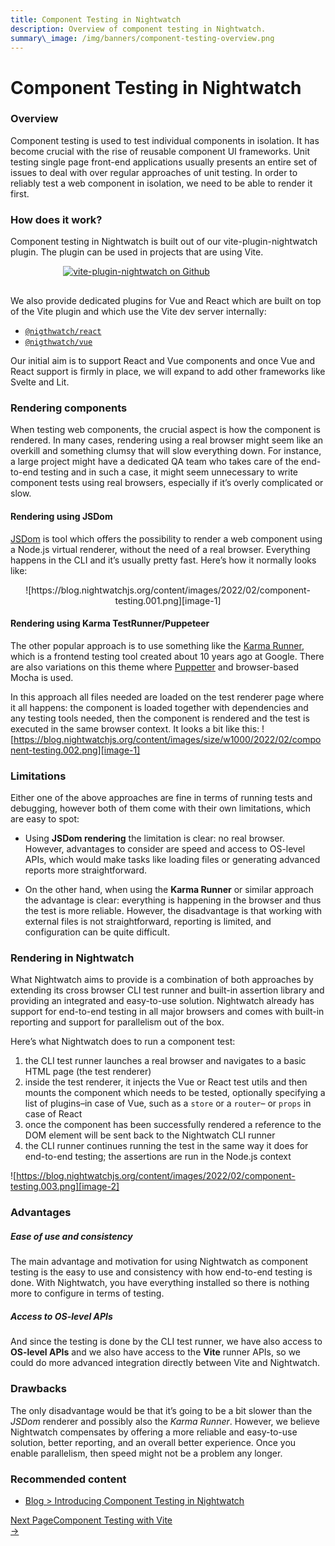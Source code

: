 ```yaml
---
title: Component Testing in Nightwatch
description: Overview of component testing in Nightwatch.
summary\_image: /img/banners/component-testing-overview.png
---
```


# Component Testing in Nightwatch

### Overview

Component testing is used to test individual components in isolation. It has become crucial with the rise of reusable component UI frameworks. Unit testing single page front-end applications usually presents an entire set of issues to deal with over regular approaches of unit testing. In order to reliably test a web component in isolation, we need to be able to render it first.

### How does it work?

Component testing in Nightwatch is built out of our vite-plugin-nightwatch plugin. The plugin can be used in projects that are using Vite.

<div style="text-align: center; max-width: 80%; margin-bottom: 30px">
<a href="https://github.com/nightwatchjs/vite-plugin-nightwatch"><img class="github-embed" src="https://opengraph.githubassets.com/b9f11016590a96e4846d047aa81077a62d81c8d38ed769e4ff4ca6638f8e13e4/nightwatchjs/vite-plugin-nightwatch" alt="vite-plugin-nightwatch on Github" /></a>
</div>

We also provide dedicated plugins for Vue and React which are built on top of the Vite plugin and which use the Vite dev server internally:

- [`@nigthwatch/react`][1]
- [`@nigthwatch/vue`][2]

Our initial aim is to support React and Vue components and once Vue and React support is firmly in place, we will expand to add other frameworks like Svelte and Lit.

### Rendering components

When testing web components, the crucial aspect is how the component is rendered. In many cases, rendering using a real browser might seem like an overkill and something clumsy that will slow everything down. For instance, a large project might have a dedicated QA team who takes care of the end-to-end testing and in such a case, it might seem unnecessary to write component tests using real browsers, especially if it’s overly complicated or slow.

#### Rendering using JSDom

[JSDom][3] is tool which offers the possibility to render a web component using a Node.js virtual renderer, without the need of a real browser. Everything happens in the CLI and it’s usually pretty fast. Here’s how it normally looks like:
<div style="text-align: center">![https://blog.nightwatchjs.org/content/images/2022/02/component-testing.001.png][image-1]</div>

#### Rendering using Karma TestRunner/Puppeteer

The other popular approach is to use something like the [Karma Runner][4], which is a frontend testing tool created about 10 years ago at Google. There are also variations on this theme where [Puppetter][5] and browser-based Mocha is used.

In this approach all files needed are loaded on the test renderer page where it all happens: the component is loaded together with dependencies and any testing tools needed, then the component is rendered and the test is executed in the same browser context. It looks a bit like this:
![https://blog.nightwatchjs.org/content/images/size/w1000/2022/02/component-testing.002.png][image-1]

### Limitations

Either one of the above approaches are fine in terms of running tests and debugging, however both of them come with their own limitations, which are easy to spot:

- Using **JSDom rendering** the limitation is clear: no real browser. However, advantages to consider are speed and access to OS-level APIs, which would make tasks like loading files or generating advanced reports more straightforward.

- On the other hand, when using the **Karma Runner** or similar approach the advantage is clear: everything is happening in the browser and thus the test is more reliable. However, the disadvantage is that working with external files is not straightforward, reporting is limited, and configuration can be quite difficult.

### Rendering in Nightwatch

What Nightwatch aims to provide is a combination of both approaches by extending its cross browser CLI test runner and built-in assertion library and providing an integrated and easy-to-use solution. Nightwatch already has support for end-to-end testing in all major browsers and comes with built-in reporting and support for parallelism out of the box.

Here’s what Nightwatch does to run a component test:

1. the CLI test runner launches a real browser and navigates to a basic HTML page (the test renderer)
2. inside the test renderer, it injects the Vue or React test utils and then mounts the component which needs to be tested, optionally specifying a list of plugins–in case of Vue, such as a `store` or a `router`– or `props` in case of React
3. once the component has been successfully rendered a reference to the DOM element will be sent back to the Nightwatch CLI runner
4. the CLI runner continues running the test in the same way it does for end-to-end testing; the assertions are run in the Node.js context

![https://blog.nightwatchjs.org/content/images/2022/02/component-testing.003.png][image-2]

### Advantages

##### Ease of use and consistency

The main advantage and motivation for using Nightwatch as component testing is the easy to use and consistency with how end-to-end testing is done. With Nightwatch, you have everything installed so there is nothing more to configure in terms of testing.

##### Access to OS-level APIs

And since the testing is done by the CLI test runner, we have also access to **OS-level APIs** and we also have access to the **Vite** runner APIs, so we could do more advanced integration directly between Vite and Nightwatch.

### Drawbacks

The only disadvantage would be that it’s going to be a bit slower than the *JSDom* renderer and possibly also the *Karma Runner*. However, we believe Nightwatch compensates by offering a more reliable and easy-to-use solution, better reporting, and an overall better experience. Once you enable parallelism, then speed might not be a problem any longer.

### Recommended content

- [Blog \> Introducing Component Testing in Nightwatch][6]

<div class="doc-pagination pt-40" style="align-items: flex-end">
  <div class="next" style="margin-left: auto;">
 <a href="/guide/component-testing/vite-plugin.html">
      <div class="d-flex flex-column"><span class="smallT">Next Page</span><span class="bigT">Component Testing with Vite</span></div><span>→</span>
 </a>
  </div>
</div>

[1]: https://nightwatchjs.org/guide/component-testing/testing-react-components.html
[2]: https://nightwatchjs.org/guide/component-testing/testing-vue-components.html
[3]: https://github.com/jsdom/jsdom
[4]: https://karma-runner.github.io/latest/index.html
[5]: https://pptr.dev/
[6]: https://nightwatchjs.org/blog/introducing-component-testing-in-nightwatch/

[image-1]: https://blog.nightwatchjs.org/content/images/size/w1000/2022/02/component-testing.002.png
[image-2]: https://blog.nightwatchjs.org/content/images/2022/02/component-testing.003.png
